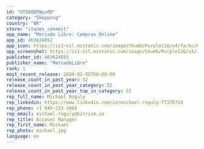 ```yaml
---
id: "UTSQODPWyvdD"
category: "Shopping"
country: "BR"
store: "itunes_connect"
app_name: "Mercado Libre: Compras Online"
app_id: 463624852
app_icon: https://is1-ssl.mzstatic.com/image/thumb/Purple116/v4/fa/6c/b8/fa6cb8a9-9391-a3b1-cd3a-da6a992c5fae/AppIcon-1x_U007emarketing-0-5-0-85-220.png/1024x1024bb.png
app_screenshot: https://is1-ssl.mzstatic.com/image/thumb/Purple126/v4/79/c0/36/79c036dd-90b3-6f22-f498-f359ab87b5d9/pr_source.jpg/1242x2688bb.png
publisher_id: 463624855
publisher_name: "MercadoLibre"
rank: 1
most_recent_release: 2024-02-05T00:00:00
release_count_in_past_year: 52
release_count_in_past_year_category: 52
release_count_in_past_year_top_in_category: 52
rep_full_name: Michael Roguly
rep_linkedin: https://www.linkedin.com/in/michael-roguly-77376710
rep_phone: +1 949-233-3404
rep_email: michael.roguly@bitrise.io
rep_title: Account Manager
rep_first_name: Michael
rep_photo: michael.jpg
language: en
---
```


